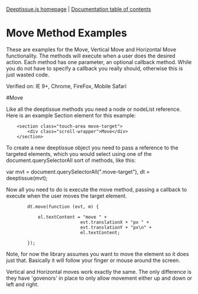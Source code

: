 [Deeptissue.js homepage](http://deeptissuejs.com/) | [Documentation
table of contents](README.md)

# Move Method Examples

These are examples for the Move, Vertical Move and Horizontal Move functionality. 
The methods will execute when a user does the desired action. Each method 
has one parameter, an optional callback method. While you do not have
to specify a callback you really should, otherwise this is just wasted code.

Verified on: IE 9+, Chrome, FireFox, Mobile Safari

#Move

Like all the deeptissue methods you need a node or nodeList reference. Here is an
example Section element for this example:

        <section class="touch-area move-target">
            <div class="scroll-wrapper">Move</div>
        </section>

To create a new deeptissue object you need to pass a reference to the targeted
elements, which you would select using one of the document.querySelectorAll sort
of methods, like this:

var mvt = document.querySelectorAll(".move-target"),
     dt = deeptissue(mvt);

Now all you need to do is execute the move method, passing a callback to execute when the 
user moves the target element.

            dt.move(function (evt, m) {
            
                el.textContent = "move " +
                                evt.translationX + "px " +
                                evt.translationY + "px\n" +
                                el.textContent;
            
            });

Note, for now the library assumes you want to move the element so it does just that.
Basically it will follow your finger or mouse around the screen.

Vertical and Horizontal moves work exactly the same. The only difference is they have
'govenors' in place to only allow movement either up and down or left and right.


